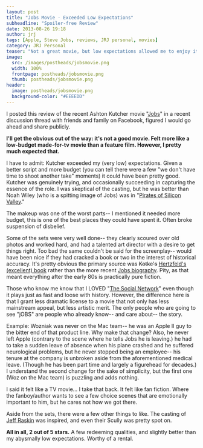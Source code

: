 ```yaml
---
layout: post
title: "Jobs Movie - Exceeded Low Expectations"
subheadline: "Spoiler-free Review"
date: 2013-08-26 19:18
author: jrj
tags: [Apple, Steve Jobs, reviews, JRJ personal, movies]
category: JRJ Personal
teaser: "Not a great movie, but low expectations allowed me to enjoy it anyway…"
image:
  src: /images/postheads/jobsmovie.png
  width: 100%
  frontpage: postheads/jobsmovie.png
  thumb: postheads/jobsmovie.png
header:
  image: postheads/jobsmovie.png
  background-color: "#EEEEDD"
---
```

I posted this review of the recent Ashton Kutcher movie "[Jobs](http://www.imdb.com/title/tt2357129/?ref_=fn_al_tt_1)" in a recent discussion thread with friends and family on Facebook, figured I would go ahead and share publicly.

**I'll get the obvious out of the way: it's not a good movie. Felt more like a low-budget made-for-tv movie than a feature film. However, I pretty much expected that.**

I have to admit: Kutcher exceeded my (very low) expectations. Given a better script and more budget (you can tell there were a few "we don't have time to shoot another take" moments) it could have been pretty good. Kutcher was genuinely trying, and occasionally succeeding in capturing the essence of the role. I was skeptical of the casting, but he was better than Noah Wiley (who is a spitting image of Jobs) was in "[Pirates of Silicon Valley](http://www.imdb.com/title/tt0168122/)."

The makeup was one of the worst parts-- I mentioned it needed more budget, this is one of the best places they could have spent it. Often broke suspension of disbelief.

Some of the sets were very well done-- they clearly scoured over old photos and worked hard, and had a talented art director with a desire to get things right. Too bad the same couldn't be said for the screenplay-- would have been nice if they had cracked a book or two in the interest of historical accuracy. It's pretty obvious the primary source was ~~Kotke's~~ [Hertzfeld's (excellent) book](http://www.folklore.org/index.py) rather than the more recent [Jobs biography](http://www.amazon.com/Steve-Jobs-Walter-Isaacson/dp/1451648537/jrj-20). Pity, as that meant everything after the early 80s is practically pure fiction.

Those who know me know that I LOVED "[The Social Network](http://www.imdb.com/title/tt1285016/)" even though it plays just as fast and loose with history. However, the difference here is that I grant less dramatic license to a movie that not only has less mainstream appeal, but less artistic merit. The only people who are going to see "jOBS" are people who already know-- and care about-- the story.

Example: Wozniak was never on the Mac team-- he was an Apple II guy to the bitter end of that product line. Why make that change? Also, he never left Apple (contrary to the scene where he tells Jobs he is leaving.) he had to take a sudden leave of absence when his plane crashed and he suffered neurological problems, but he never stopped being an employee-- his tenure at the company is unbroken aside from the aforementioned medical leave. (Though he has been part time and largely a figurehead for decades.) I understand the second change for the sake of simplicity, but the first one (Woz on the Mac team) is puzzling and adds nothing.

I said it felt like a TV movie... I take that back. It felt like fan fiction. Where the fanboy/author wants to see a few choice scenes that are emotionally important to him, but he cares not how we got there.

Aside from the sets, there were a few other things to like. The casting of [Jeff Raskin](http://en.wikipedia.org/wiki/Jef_Raskin) was inspired, and even their Scully was pretty spot on.

**All in all, 2 out of 5 stars.** A few redeeming qualities, and slightly better than my abysmally low expectations. Worthy of a rental.
